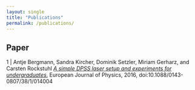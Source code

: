 ```yaml
---
layout: single
title: "Publications"
permalink: /publications/
---
```


<!--
{% include toc %}
 ([Inspire](https://inspirehep.net/author/profile/M.Bies.1),
 [arXiv](https://arxiv.org/search/hep-th?searchtype=author&query=Bies%2C+M))
-->

## Paper

1 | Antje Bergmann, Sandra Kircher, Dominik Setzler, Miriam Gerharz, and Carsten Rockstuhl [*A simple DPSS laser setup and experiments for undergraduates*](https://www.researchgate.net/publication/315697346_A_simple_DPSS_laser_setup_and_experiments_for_undergraduates), European Journal of Physics, 2016, doi:10.1088/0143-0807/38/1/014004

<!--
| [*Intersecting D6-brane models onT2×T2×T2/(σ×Ω)andT2×T2×T2/(Z2×Z2×σ×Ω)orientifolds*](/Bachelor_thesis_MartinBies.pdf). Bachelor thesis, Departement of theoretical physics, University of Heidelberg (August 2012). [presentation](/Bachelor_thesis_presentation.pdf)
-->
